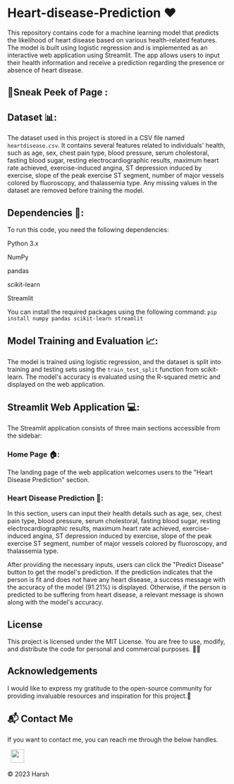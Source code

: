 # Heart-disease-Prediction ❤️

This repository contains code for a machine learning model that predicts the likelihood of heart disease based on various health-related features. The model is built using logistic regression and is implemented as an interactive web application using Streamlit. The app allows users to input their health information and receive a prediction regarding the presence or absence of heart disease.

## 📌Sneak Peek of Page :

## Dataset 📊:
The dataset used in this project is stored in a CSV file named `heartdisease.csv`. It contains several features related to individuals' health, such as age, sex, chest pain type, blood pressure, serum cholestoral, fasting blood sugar, resting electrocardiographic results, maximum heart rate achieved, exercise-induced angina, ST depression induced by exercise, slope of the peak exercise ST segment, number of major vessels colored by fluoroscopy, and thalassemia type. Any missing values in the dataset are removed before training the model.

## Dependencies 🔧:
To run this code, you need the following dependencies:

Python 3.x

NumPy

pandas

scikit-learn

Streamlit

You can install the required packages using the following command:
`pip install numpy pandas scikit-learn streamlit`

## Model Training and Evaluation 📈:
The model is trained using logistic regression, and the dataset is split into training and testing sets using the `train_test_split` function from scikit-learn. The model's accuracy is evaluated using the R-squared metric and displayed on the web application.

## Streamlit Web Application  💻:
The Streamlit application consists of three main sections accessible from the sidebar:

### Home Page 🏠:
The landing page of the web application welcomes users to the "Heart Disease Prediction" section.

### Heart Disease Prediction 💓:
In this section, users can input their health details such as age, sex, chest pain type, blood pressure, serum cholestoral, fasting blood sugar, resting electrocardiographic results, maximum heart rate achieved, exercise-induced angina, ST depression induced by exercise, slope of the peak exercise ST segment, number of major vessels colored by fluoroscopy, and thalassemia type.

After providing the necessary inputs, users can click the "Predict Disease" button to get the model's prediction. If the prediction indicates that the person is fit and does not have any heart disease, a success message with the accuracy of the model (91.21%) is displayed. Otherwise, if the person is predicted to be suffering from heart disease, a relevant message is shown along with the model's accuracy.

## License
This project is licensed under the MIT License. You are free to use, modify, and distribute the code for personal and commercial purposes. 📜🆓

## Acknowledgements
I would like to express my gratitude to the open-source community for providing invaluable resources and inspiration for this project.🌟

## 📬 Contact Me
If you want to contact me, you can reach me through the below handles.

&nbsp;&nbsp;<a href="https://www.linkedin.com/in/harsh-kumawat-069bb324b/"><img src="https://www.felberpr.com/wp-content/uploads/linkedin-logo.png" width="30"></img></a>

© 2023 Harsh
